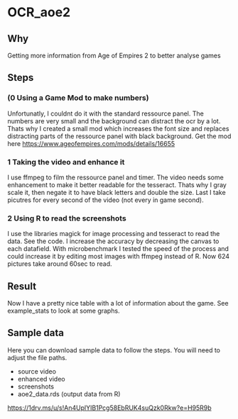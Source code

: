 # OCR_aoe2
## Why
Getting more information from Age of Empires 2 to better analyse games

## Steps

### (0 Using a Game Mod to make numbers)
Unfortunatly, I couldnt do it with the standard ressource panel. The numbers are very small and the background can distract the ocr by a lot. Thats why I created a small mod which increases the font size and replaces distracting parts of the ressource panel with black background. 
Get the mod here https://www.ageofempires.com/mods/details/16655

### 1 Taking the video and enhance it
I use ffmpeg to film the ressource panel and timer.  The video needs some enhancement to make it better readable for the tesseract. Thats why I gray scale it, then negate it to have black letters and double the size.
Last I take picutres for every second of the video (not every in game second).

### 2 Using R to read the screenshots
I use the libraries magick for image processing and tesseract to read the data. See the code. I increase the accuracy by decreasing the canvas to each datafield.
With microbenchmark I tested the speed of the process and could increase it by editing most images with ffmpeg instead of R. Now 624 pictures take around 60sec to read.

## Result
Now I have a pretty nice table with a lot of information about the game.
See example_stats to look at some graphs.

## Sample data
Here you can download sample data to follow the steps. You will need to adjust the file paths.
- source video
- enhanced video
- screenshots
- aoe2_data.rds (output data from R)

https://1drv.ms/u/s!An4UplYIB1Pcg58EbRUK4suQzk0Rkw?e=H95R9b
